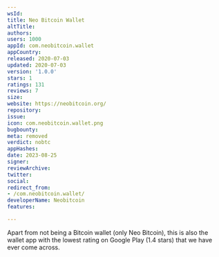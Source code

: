 ```yaml
---
wsId: 
title: Neo Bitcoin Wallet
altTitle: 
authors: 
users: 1000
appId: com.neobitcoin.wallet
appCountry: 
released: 2020-07-03
updated: 2020-07-03
version: '1.0.0'
stars: 1
ratings: 131
reviews: 7
size: 
website: https://neobitcoin.org/
repository: 
issue: 
icon: com.neobitcoin.wallet.png
bugbounty: 
meta: removed
verdict: nobtc
appHashes: 
date: 2023-08-25
signer: 
reviewArchive: 
twitter: 
social: 
redirect_from:
- /com.neobitcoin.wallet/
developerName: Neobitcoin
features: 

---
```


Apart from not being a Bitcoin wallet (only Neo Bitcoin), this is also the
wallet app with the lowest rating on Google Play (1.4 stars) that we have ever
come across.
